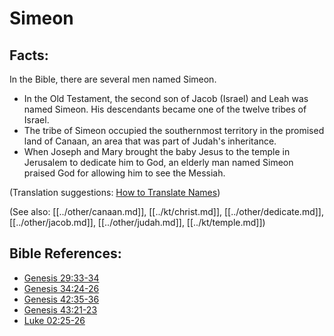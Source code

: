 # Simeon #

## Facts: ##

In the Bible, there are several men named Simeon.

* In the Old Testament, the second son of Jacob (Israel) and Leah was named Simeon. His descendants became one of the twelve tribes of Israel.
* The tribe of Simeon occupied the southernmost territory in the promised land of Canaan, an area that was part of Judah's inheritance.
* When Joseph and Mary brought the baby Jesus to the temple in Jerusalem to dedicate him to God, an elderly man named Simeon praised God for allowing him to see the Messiah.

(Translation suggestions: [How to Translate Names](en/ta-vol1/translate/man/translate-names))

(See also: [[../other/canaan.md]], [[../kt/christ.md]], [[../other/dedicate.md]], [[../other/jacob.md]], [[../other/judah.md]], [[../kt/temple.md]])

## Bible References: ##

* [Genesis 29:33-34](en/tn/gen/help/29/33)
* [Genesis 34:24-26](en/tn/gen/help/34/24)
* [Genesis 42:35-36](en/tn/gen/help/42/35)
* [Genesis 43:21-23](en/tn/gen/help/43/21)
* [Luke 02:25-26](en/tn/luk/help/02/25)